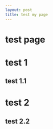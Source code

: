 ```yaml
---
layout: post
title: test my page
---
```


test page
=========


# test 1
## test 1.1


# test 2

## test 2.2

